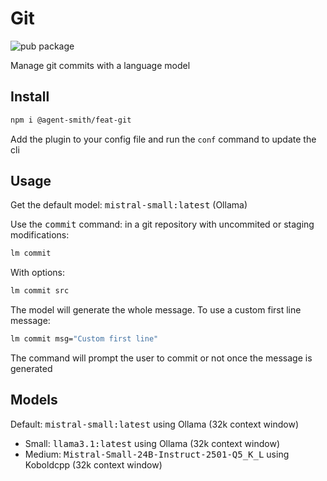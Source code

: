 # Git

![pub package](https://img.shields.io/npm/v/@agent-smith/feat-git)

Manage git commits with a language model

## Install

```bash
npm i @agent-smith/feat-git
```

Add the plugin to your config file and run the `conf` command to update the cli

## Usage

Get the default model: <kbd>mistral-small:latest</kbd> (Ollama)

Use the <kbd>commit</kbd> command: in a git repository with uncommited
or staging modifications:

```bash
lm commit
```

With options:


```bash
lm commit src
```

The model will generate the whole message. To use a custom first line message:


```bash
lm commit msg="Custom first line"
```

The command will prompt the user to commit or not once the message is generated

## Models

Default: <kbd>mistral-small:latest</kbd> using Ollama (32k context window)

- Small: <kbd>llama3.1:latest</kbd> using Ollama (32k context window)
- Medium: <kbd>Mistral-Small-24B-Instruct-2501-Q5_K_L</kbd> using Koboldcpp (32k context window)

